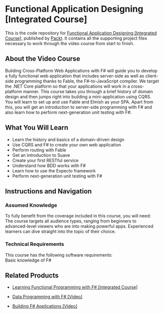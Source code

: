 # Functional Application Designing [Integrated Course]
This is the code repository for [Functional Application Designing [Integrated Course]](https://www.packtpub.com/web-development/functional-application-designing-integrated-course?utm_source=github&utm_medium=repository&utm_campaign=9781788479370), published by [Packt](https://www.packtpub.com/?utm_source=github). It contains all the supporting project files necessary to work through the video course from start to finish.
## About the Video Course
Building Cross-Platform Web Applications with F# will guide you to develop a fully functional web application that includes server-side as well as client-side programming thanks to Fable, the F#-to-JavaScript compiler. We target the .NET Core platform so that your applications will work in a cross-platform manner.
This course takes you through a brief history of domain design and then jumps right into building a mini-application using CQRS. You will learn to set up and use Fable and Elmish as your SPA. Apart from this, you will get an introduction to server-side programming with F# and also learn how to perform next-generation unit testing with F#.

<H2>What You Will Learn</H2>
<DIV class=book-info-will-learn-text>
<UL>
<LI>Learn the history and basics of a domain-driven design 
<LI>Use CQRS and F# to create your own web application 
<LI>Perform routing with Fable 
<LI>Get an introduction to Suave 
<LI>Create your first RESTful service 
<LI>Understand how BDD works with F# 
<LI>Learn how to use the Expecto framework 
<LI>Perform next-generation unit testing with F# </LI></UL></DIV>

## Instructions and Navigation
### Assumed Knowledge
To fully benefit from the coverage included in this course, you will need:<br/>
The course targets all audience types, ranging from beginners to advanced-level viewers who are into making powerful apps. Experienced learners can dive straight into the topic of their choice.
### Technical Requirements
This course has the following software requirements:<br/>
Basic knowledge of F#

## Related Products
* [Learning Functional Programming with F# [Integrated Course]](https://www.packtpub.com/web-development/learning-functional-programming-f-integrated-course?utm_source=github&utm_medium=repository&utm_campaign=9781788477840)

* [Data Programming with F# [Video]](https://www.packtpub.com/application-development/data-programming-f-video?utm_source=github&utm_medium=repository&utm_campaign=9781788479967)

* [Building F# Applications [Video]](https://www.packtpub.com/application-development/building-f-applications-video?utm_source=github&utm_medium=repository&utm_campaign=9781788298858)

